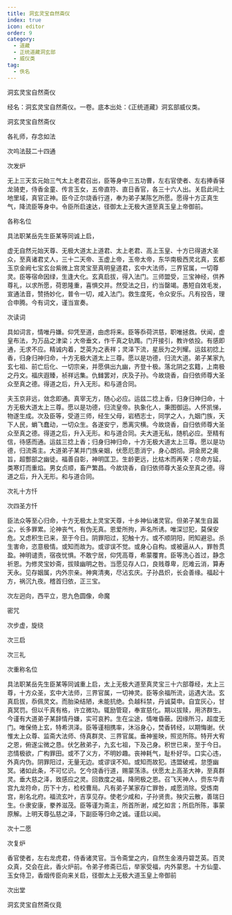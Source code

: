 ```yaml
---
title: 洞玄灵宝自然斋仪
index: true
icon: editor
order: 9
category:
  - 道藏
  - 正统道藏洞玄部
  - 威仪类
tag:
  - 佚名
---
```


洞玄灵宝自然斋仪  

经名：洞玄灵宝自然斋仪。一卷。底本出处：《正统道藏》洞玄部威仪类。  

洞玄灵宝自然斋仪  

各礼师，存念如法  

次呜法鼓二十四通  

次发炉  

无上三天玄元始三气太上老君召出，臣等身中三五功曹，左右官使者、左右捧香驿龙骑吏，侍香金童、传言玉女，五帝直符、直日香官，各三十六人出。关启此间土地里域，真官正神。臣今正尔烧香行道，奉为弟子某陈乞所愿。愿得十方正真生气，降流臣等身中。令臣所启速达，径御太上无极大道至真玉皇上帝御前。  

各称名位  

具法职某岳先生臣某等同诚上启，  

虚无自然元始天尊、无极大道太上道君、太上老君、高上玉皇、十方已得道大圣众，至真诸君丈人，三十二天帝、玉虚上帝，玉帝太帝，东华南极西灵北真，玄都玉京金阙七宝玄台紫微上宫灵宝至真明皇道君，玄中大法师，三界官属，一切尊灵。臣等宿命因绿，生逢大化。玄真启拔，得入法门。三师盟受，三宝神经，供养尊礼，以求所愿，荷恩隆重，喜惧交并。然受法之日，约当罄竭。愚短自效毛发，宣通法音，赞扬妙化，普令一切，咸入法门。救生度死，令众安乐。凡有投告，理合申腾。今有词文，谨当宣奏。  

次读词  

具如词言，情唯丹嫌。仰凭至道，由虑将来。臣等忝荷洪慈，职唯拯救。伏闻，虚皇布法，为万品之津梁；大帝垂文，作千真之轨躅。门开接引，教许依投。有感即通，无求不应。精诚内着，芝英为之表祥；灵泽下流，星辰为之列耀。运兹初捻上香，归身归神归命，十方无极大道太上三尊。愿以是功德，归流大道。弟子某家九玄七祖、前亡后化、一切宗亲，并愿俱出九幽，齐登十极。落北阴之玄籍，上南极之丹文。福庆遐臻，祯祥远集。仇雠罢对，庆及子孙。今故烧香，自归依师尊大圣众至真之德。得道之后，升入无形。和与道合同。  

夫玉京非远，敛念即通。真宰无方，随心必应。运兹二捻上香，归身归神归命，十方无极大道太上三尊。愿以是功德，归流皇帝。执象化人，秉图御运。人怀凯悌，物遂生成。次及臣等，受道三师，经生父母，岩栖志士，同学之人，九姻门族，天下人民，蜎飞蠢动，一切众生。各遂安宁，悉离灾横。今故烧香，自归依师尊大圣众至真之德。得道之后，升入无形。和与道合同。夫大道无私，随机必应。至精有信，待感而通。运兹三捻上香；归身归神归命，十方无极大道太上三尊。愿以是功德，归流斋主。大道弟子某并门族亲姻，伏愿厄患消宁，身心朗彻。洞金房之奥旨，超酆部之幽徒。福善自彰，神明匡卫。生龄更远，比枯木而再荣；尽命方延，类寒灯而重焰。男女贞顺，畜产繁昌。今故烧香，自归依师尊大圣众至真之德。得道之后，升入无形。和与道合同。  

次礼十方忏  

次四圣方忏  

臣法众等至心归命，十方无极太上灵宝天尊，十乡神仙诸灵官。但弟子某生自嚣尘，长多罪累。沦神丧气，有伪无真。恩爱所拘，声名所诱。唯深愆犯，莫保安危。又虑积生已来，至于今日。阴罪阳过，犯触十方。或不顺阴阳，罔知避忌。杀生害命，恣意极情。或知而故为。或谬误不觉。或身心自构。或被逼从人，罪咎贯盈。神明谴责，宿夜忧惧。不敢宁居，仰凭高尊，希蒙覆育。臣等洗心首过，静念祈恩。为修灵宝妙斋，拔赎幽明之咎。当愿见存人口，良贱尊卑，厄难云消，算寿天永。见存姻属，内外宗亲。神爽清夷，尽沾玄庆。子孙昌炽，长会善缘。福起十方，祸沉九夜。稽首归依，正三宝。  

次左迥向，西平立，思九色圆像，命魔  

密咒  

次步虚，旋绕  

次三启  

次三礼  

次重称名位  

具法职某岳先生臣某等同诚重上启，太上无极大道至真灵宝三十六部尊经，太上三尊，十方众圣，玄中大法师，三界官属，一切神灵。臣等余福所流，运遇大法。玄真启拔，忝佩灵文。而胎染结陋，未能抗绝。负越科禁，丹诚莫申。自宜灰心，甘真冥罚。但以千真有格，许立微功。辄励管窥，奉宣慈化。期以拔赎，用济群生。今谨有大道弟子某辞情丹嫌，实可哀矜。生在尘途，情唯昏蔽。因缘所习，超度无门。唯保倚上玄，特希洪泽。臣等谨相携率，沐浴身心，焚香转经，以期悔谢。伏惟太上众尊、监斋大法师、侍真群灵、三界官属。垂神鉴映，照览所陈。特开大宥之恩，俯遂尘微之恳。伏乞赦弟子，九玄七祖，下及己身。积世已来，至于今日。恣情极欲，广构罪田。或不了义方，不明妙趣。丧神耗气，耻朴好华。口实心违，外真内伪。阴罪阳过，无量无边。或谬误不知。或知而故犯。违盟破戒，怠堕幽冥。诸如此条，不可忆识。乞今烧香行道，赐蒙荡涤。伏愿太上高圣大神，至真群灵。垂大慈之泽，致感应之灵。回救度之福，降罔极之恩。召飞天神人，赍东华青宫九龙符命，历下十方，检校曹局。凡有弟子某家存亡罪咎，咸愿消除。受炼南宫，削名北府。福流玄叶，吉享见存。使老少咸和，子孙贤贵。殃灾云散，善瑞日生。仆隶安康，豢养滋茂。臣等谨为斋主，所首所谢，咸乞如言；所启所陈，事蒙原解。上明天尊弘慈之泽，下副臣等归命之诚。谨启以闻。  

次十二愿  

次复炉  

香官使者，左右龙虎君，侍香诸灵官。当令斋堂之内，自然生金液丹碧芝英。百灵众真，交会在此，香火炉前。令弟子修斋已后，举家受福，内外蒙恩。十方仙童、玉女侍卫，香烟传臣向来关启，径御太上无极大道玉皇上帝御前  

次出堂  

洞玄灵宝自然斋仪竟  
